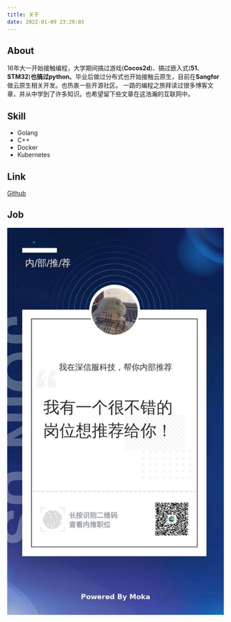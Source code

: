 ```yaml
---
title: 关于
date: 2022-01-09 23:29:03
---
```

## About

16年大一开始接触编程，大学期间搞过游戏(**Cocos2d**)、搞过嵌入式(**51**、**STM32**)**也搞过python**。毕业后做过分布式也开始接触云原生，目前在**Sangfor**做云原生相关开发。也热衷一些开源社区。
一路的编程之旅拜读过很多博客文章，并从中学到了许多知识。也希望留下些文章在这浩瀚的互联网中。

## Skill

 + Golang
 + C++
 + Docker
 + Kubernetes

## Link

[Github](https://github.com/feifeifeimoon)

## Job
![](job.jpeg)
